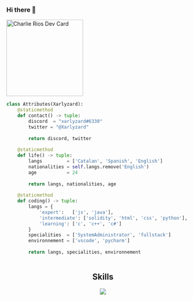 ### Hi there 👋

<a href="https://app.daily.dev/DailyDevTips"><img src="https://github.com/xarlyzard/xarlyzard/blob/main/devcard.svg" width="200" alt="Charlie Rios Dev Card"/></a>

```python
class Attributes(Xarlyzard):
	@staticmethod
	def contact() -> tuple:
	    discord  = "xarlyzard#6330"
	    twitter = "@Xarlyzard"
	    
	    return discord, twitter
	
	@staticmethod
	def life() -> tuple:
		langs         = ['Catalan', 'Spanish', 'English']
		nationalities = self.langs.remove('English')
		age           = 24
		
		return langs, nationalities, age
	
	@staticmethod
	def coding() -> tuple:
		langs = {
			'expert':   ['js', 'java'],
			'intermediate': ['solidity', 'html', 'css', 'python'],
			'learning': ['c', 'c++', 'c#']
		}
		specialities  = ['SystemAdministrator', 'fullstack']
		environnement = ['vscode', 'pycharm']
		
		return langs, specialities, environnement
		
 ```
<h2 align="center">Skills </h2>

<p align="center">
  <a href="https://skillicons.dev">
    <img src="https://skillicons.dev/icons?i=ableton,java,python,vscode,androidstudio,wordpress,html,css,js,css,react,discord,bots,docker,aws,gcp,linux,arduino" />
  </a>
</p>
